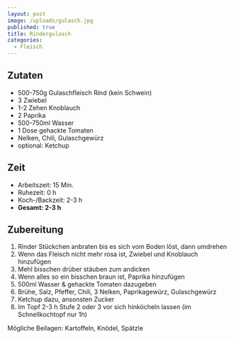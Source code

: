 ```yaml
---
layout: post
image: /uploads/gulasch.jpg
published: true
title: Rindergulasch
categories:
  - Fleisch
---
```

## Zutaten

* 500-750g Gulaschfleisch Rind (kein Schwein)
* 3 Zwiebel
* 1-2 Zehen Knoblauch
* 2 Paprika
* 500-750ml Wasser
* 1 Dose gehackte Tomaten
* Nelken, Chili, Gulaschgewürz
* optional: Ketchup

## Zeit

* Arbeitszeit: 15 Min.
* Ruhezeit: 0 h
* Koch-/Backzeit: 2-3 h
* **Gesamt: 2-3 h**

## Zubereitung

1. Rinder Stückchen anbraten bis es sich vom Boden löst, dann umdrehen
2. Wenn das Fleisch nicht mehr rosa ist, Zwiebel und Knoblauch hinzufügen
3. Mehl bisschen drüber stäuben zum andicken
4. Wenn alles so ein bisschen braun ist, Paprika hinzufügen
5. 500ml Wasser & gehackte Tomaten dazugeben
6. Brühe, Salz, Pfeffer, Chili, 3 Nelken, Paprikagewürz, Gulaschgewürz
7. Ketchup dazu, ansonsten Zucker
8. Im Topf 2-3 h Stufe 2 oder 3 vor sich hinköcheln lassen (im Schnellkochtopf nur 1h)

Mögliche Beilagen: Kartoffeln, Knödel, Spätzle
